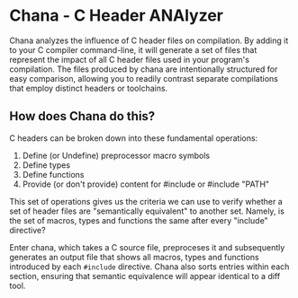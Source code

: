 Chana - C Header ANAlyzer
================================================================================
Chana analyzes the influence of C header files on compilation.  By adding it to
your C compiler command-line, it will generate a set of files that represent
the impact of all C header files used in your program's compilation. The files
produced by chana are intentionally structured for easy comparison, allowing
you to readily contrast separate compilations that employ distinct headers or
toolchains.

How does Chana do this?
--------------------------------------------------------------------------------
C headers can be broken down into these fundamental operations:

1. Define (or Undefine) preprocessor macro symbols
2. Define types
3. Define functions
4. Provide (or don't provide) content for #include <PATH> or #include "PATH"

This set of operations gives us the criteria we can use to verify whether a set
of header files are "semantically equivalent" to another set. Namely, is the
set of macros, types and functions the same after every "include" directive?

Enter chana, which takes a C source file, preproceses it and subsequently
generates an output file that shows all macros, types and functions introduced
by each `#include` directive.  Chana also sorts entries within each section,
ensuring that semantic equivalence will appear identical to a diff tool.
